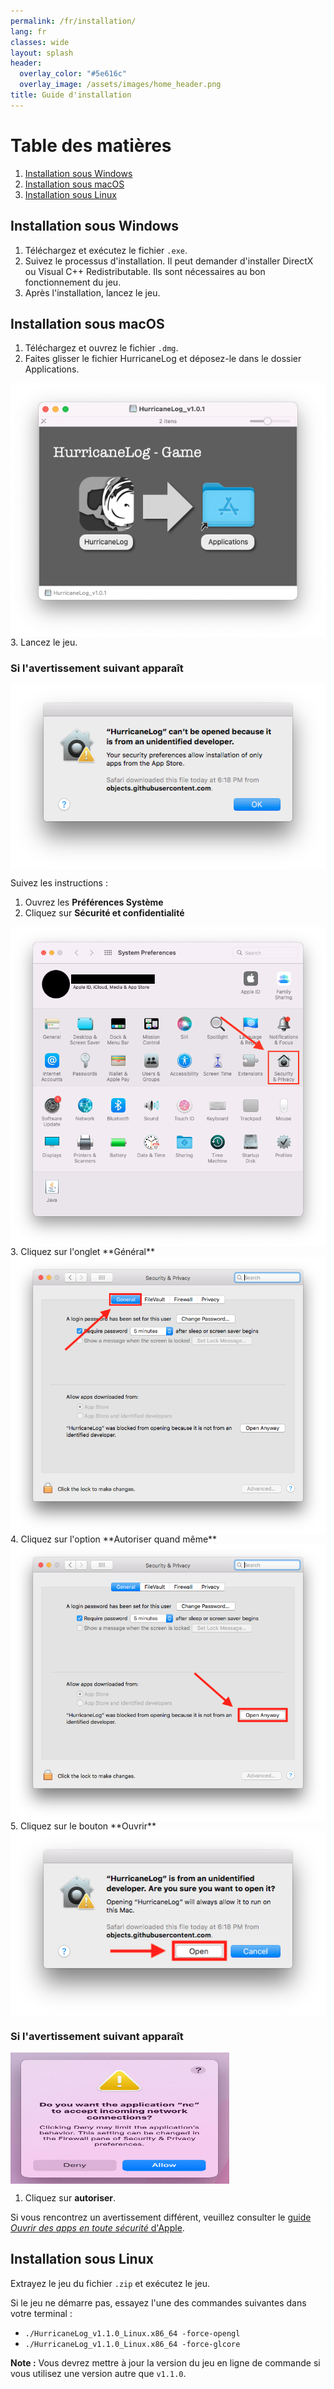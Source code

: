 ```yaml
---
permalink: /fr/installation/
lang: fr
classes: wide
layout: splash
header:
  overlay_color: "#5e616c"
  overlay_image: /assets/images/home_header.png
title: Guide d'installation
---
```


# Table des matières
1. [Installation sous Windows](#windows)
2. [Installation sous macOS](#macOS)
3. [Installation sous Linux](#linux)

## Installation sous Windows <a name="windows"></a>
1. Téléchargez et exécutez le fichier `.exe`.
2. Suivez le processus d'installation. Il peut demander d'installer DirectX ou Visual C++ Redistributable. Ils sont nécessaires au bon fonctionnement du jeu.
3. Après l'installation, lancez le jeu.

## Installation sous macOS <a name="macOS"></a>
1. Téléchargez et ouvrez le fichier `.dmg`.
2. Faites glisser le fichier HurricaneLog et déposez-le dans le dossier Applications.
<img src="../../assets/images/installation/macOSDrag.png" alt="" align="center" class="feature_image"/>
3. Lancez le jeu.

### Si l'avertissement suivant apparaît

<img src="../../assets/images/installation/cantOpen.png" alt="" align="center" class="feature_image"/>

Suivez les instructions :

1. Ouvrez les **Préférences Système**
2. Cliquez sur **Sécurité et confidentialité**<br />
<img src="../../assets/images/installation/security.png" alt="" align="center" class="feature_image"/>
3. Cliquez sur l'onglet **Général**<br />
<img src="../../assets/images/installation/generalTab.png" alt="" align="center" class="feature_image"/>
4. Cliquez sur l'option **Autoriser quand même**<br />
<img src="../../assets/images/installation/openAnywayButton.png" alt="" align="center" class="feature_image"/>
5. Cliquez sur le bouton **Ouvrir**<br />
<img src="../../assets/images/installation/sureToOpen.png" alt="" align="center" class="feature_image"/>

### Si l'avertissement suivant apparaît

<img src="../../assets/images/installation/allowConnections.png" alt="" width="350" height="210" align="center" class="feature_image"/>

1. Cliquez sur **autoriser**.

Si vous rencontrez un avertissement différent, veuillez consulter le <a href="https://support.apple.com/en-ca/HT202491">guide *Ouvrir des apps en toute sécurité* d'Apple</a>.

## Installation sous Linux <a name="linux"></a>

Extrayez le jeu du fichier `.zip` et exécutez le jeu.

Si le jeu ne démarre pas, essayez l'une des commandes suivantes dans votre terminal :
- `./HurricaneLog_v1.1.0_Linux.x86_64 -force-opengl`
- `./HurricaneLog_v1.1.0_Linux.x86_64 -force-glcore`

**Note :** Vous devrez mettre à jour la version du jeu en ligne de commande si vous utilisez une version autre que `v1.1.0`.

